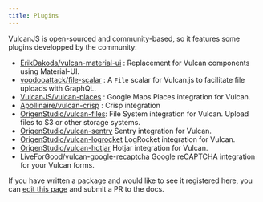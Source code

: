 ```yaml
---
title: Plugins
---
```


VulcanJS is open-sourced and community-based, so it features some plugins developped by the community:

- [ErikDakoda/vulcan-material-ui](https://github.com/ErikDakoda/vulcan-material-ui) : Replacement for Vulcan components using Material-UI.
- [voodooattack/file-scalar](https://github.com/voodooattack/file-scalar) : A `File` scalar for Vulcan.js to facilitate file uploads with GraphQL.
- [VulcanJS/vulcan-places](https://github.com/VulcanJS/vulcan-places) : Google Maps Places integration for Vulcan.
- [Apollinaire/vulcan-crisp](https://github.com/Apollinaire/vulcan-crisp) : Crisp integration
- [OrigenStudio/vulcan-files](https://github.com/OrigenStudio/vulcan-files): File System integration for Vulcan. Upload files to S3 or other storage systems.
- [OrigenStudio/vulcan-sentry](https://github.com/OrigenStudio/vulcan-sentry) Sentry integration for Vulcan.
- [OrigenStudio/vulcan-logrocket](https://github.com/OrigenStudio/vulcan-logrocket) LogRocket integration for Vulcan.
- [OrigenStudio/vulcan-hotjar](https://github.com/OrigenStudio/vulcan-hotjar) Hotjar integration for Vulcan.
- [LiveForGood/vulcan-google-recaptcha](https://github.com/live-for-good/vulcan-google-recaptcha/) Google reCAPTCHA integration for your Vulcan forms.

If you have written a package and would like to see it registered here, you can [edit this page](https://github.com/VulcanJS/vulcan-docs/blob/master/source/plugins.md) and submit a PR to the docs.
